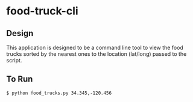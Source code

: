 # food-truck-cli


## Design

This application is designed to be a command line tool to view the food trucks sorted by the nearest ones to the location (lat/long) passed to the script.

## To Run

`$ python food_trucks.py 34.345,-120.456`
